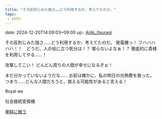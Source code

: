 ```yaml
---
title: "その反則じみた強さ……どう利用するか、考えてたのさ。"
tags:
 - Info
---
```


date: 2024-12-20T14:09:03+09:00
up:: [Aido_Itsuragi](Bar/Novel/Nacaria/Aido_Itsuragi.md)

その反則じみた強さ……どう利用するか、考えてたのだ。
発電機っ！
フハハハハハ！！　どうだ、人の役に立つ気分は！？
堪らないよなぁ！？
徹底的に貴様を利用してやる……！

攻撃してこい！
どんどん周りの人間が幸せになるぞぉ！

まだ分かっていないようだな……
お前は確かに、私の明日の光熱費を救った。
つまり……どんな人間だろうと、救える可能性があると言える！

Royal we

社会接続変換機

[単純に戦う](Info/単純に戦う.md)